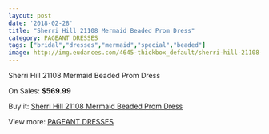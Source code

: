 ```yaml
---
layout: post
date: '2018-02-28'
title: "Sherri Hill 21108 Mermaid Beaded Prom Dress"
category: PAGEANT DRESSES
tags: ["bridal","dresses","mermaid","special","beaded"]
image: http://img.eudances.com/4645-thickbox_default/sherri-hill-21108-mermaid-beaded-prom-dress.jpg
---
```

Sherri Hill 21108 Mermaid Beaded Prom Dress

On Sales: **$569.99**
<a href="https://www.eudances.com/en/pageant-dresses/1564-sherri-hill-21108-mermaid-beaded-prom-dress.html"><amp-img layout="responsive" width="600" height="600" src="//img.eudances.com/4645-thickbox_default/sherri-hill-21108-mermaid-beaded-prom-dress.jpg" alt="Sherri Hill 21108 Mermaid Beaded Prom Dress 0" /></a>
<a href="https://www.eudances.com/en/pageant-dresses/1564-sherri-hill-21108-mermaid-beaded-prom-dress.html"><amp-img layout="responsive" width="600" height="600" src="//img.eudances.com/4647-thickbox_default/sherri-hill-21108-mermaid-beaded-prom-dress.jpg" alt="Sherri Hill 21108 Mermaid Beaded Prom Dress 1" /></a>
<a href="https://www.eudances.com/en/pageant-dresses/1564-sherri-hill-21108-mermaid-beaded-prom-dress.html"><amp-img layout="responsive" width="600" height="600" src="//img.eudances.com/4646-thickbox_default/sherri-hill-21108-mermaid-beaded-prom-dress.jpg" alt="Sherri Hill 21108 Mermaid Beaded Prom Dress 2" /></a>

Buy it: [Sherri Hill 21108 Mermaid Beaded Prom Dress](https://www.eudances.com/en/pageant-dresses/1564-sherri-hill-21108-mermaid-beaded-prom-dress.html "Sherri Hill 21108 Mermaid Beaded Prom Dress")

View more: [PAGEANT DRESSES](https://www.eudances.com/en/16-pageant-dresses "PAGEANT DRESSES")